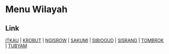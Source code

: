 # Menu Wilayah

## Link

[ITKAU](https://github.com/gigit-pemilu/pemilu-2024-92-papua-barat/tree/main/pilpres/hitung-suara/sub/92-papua-barat/sub/12-pegunungan-arfak/sub/02-anggi-gida/sub/2008-itkau)
 | 
[KROBUT](https://github.com/gigit-pemilu/pemilu-2024-92-papua-barat/tree/main/pilpres/hitung-suara/sub/92-papua-barat/sub/12-pegunungan-arfak/sub/02-anggi-gida/sub/2002-krobut)
 | 
[NGISROW](https://github.com/gigit-pemilu/pemilu-2024-92-papua-barat/tree/main/pilpres/hitung-suara/sub/92-papua-barat/sub/12-pegunungan-arfak/sub/02-anggi-gida/sub/2007-ngisrow)
 | 
[SAKUMI](https://github.com/gigit-pemilu/pemilu-2024-92-papua-barat/tree/main/pilpres/hitung-suara/sub/92-papua-barat/sub/12-pegunungan-arfak/sub/02-anggi-gida/sub/2004-sakumi)
 | 
[SIBIOGUD](https://github.com/gigit-pemilu/pemilu-2024-92-papua-barat/tree/main/pilpres/hitung-suara/sub/92-papua-barat/sub/12-pegunungan-arfak/sub/02-anggi-gida/sub/2001-sibiogud)
 | 
[SISRANG](https://github.com/gigit-pemilu/pemilu-2024-92-papua-barat/tree/main/pilpres/hitung-suara/sub/92-papua-barat/sub/12-pegunungan-arfak/sub/02-anggi-gida/sub/2006-sisrang)
 | 
[TOMBROK](https://github.com/gigit-pemilu/pemilu-2024-92-papua-barat/tree/main/pilpres/hitung-suara/sub/92-papua-barat/sub/12-pegunungan-arfak/sub/02-anggi-gida/sub/2005-tombrok)
 | 
[TUBYAM](https://github.com/gigit-pemilu/pemilu-2024-92-papua-barat/tree/main/pilpres/hitung-suara/sub/92-papua-barat/sub/12-pegunungan-arfak/sub/02-anggi-gida/sub/2003-tubyam)


